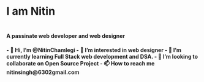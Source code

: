 <h1> I am Nitin <h1>
<h4>A passinate web developer and web designer<h4>
- 👋 Hi, I’m @NitinChamlegi
- 👀 I’m interested in web designer 
- 🌱 I’m currently learning Full Stack web development and DSA.
- 💞️ I’m looking to collaborate on Open Source Project
- 📫 How to reach me nitinsingh@6302gmail.com

<!---
NitinChamlegi/NitinChamlegi is a ✨ special ✨ repository because its `README.md` (this file) appears on your GitHub profile.
You can click the Preview link to take a look at your changes.
--->
